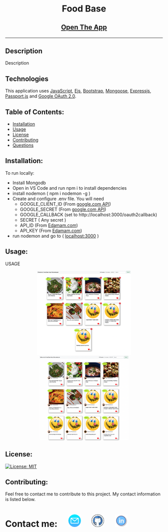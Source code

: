 # <p align="center"> Food Base  </p>
## <p align="center" style="font-weight:700;"> [Open The App](https://food--base.herokuapp.com) </p>
---

## Description

Description

## Technologies

This application uses [JavaScript](https://developer.mozilla.org/), [Ejs](https://ejs.co/), [Bootstrap](https://getbootstrap.com/), [Mongoose](https://mongoosejs.com/), [Expressjs](https://expressjs.com/), [Passport.js](https://www.passportjs.org/) and [Google OAuth 2.0](https://developers.google.com/identity/protocols/oauth2).

## Table of Contents:

- [Installation](#installation)
- [Usage](#usage)
- [License](#license)
- [Contributing](#contributing)
- [Questions](#questions)

## Installation:

To run locally:

- Install Mongodb
- Open in VS Code and run npm i to install dependencies
- install nodemon ( npm i nodemon -g )
- Create and configure .env file. You will need 
  - GOOGLE_CLIENT_ID (From [google.com API](https://console.cloud.google.com/apis))
  - GOOGLE_SECRET (From [google.com API](https://console.cloud.google.com/apis))
  - GOOGLE_CALLBACK (set to http://localhost:3000/oauth2callback)
  - SECRET ( Any secret )
  - API_ID (From [Edamam.com](https://www.edamam.com/))
  - API_KEY (From [Edamam.com](https://www.edamam.com/))
- run nodemon and go to ( [localhost:3000](http://localhost:3000) )

## Usage:

USAGE

<p align="center">
  <img width="300" src="./public/images/screen.png">
  <img width="285" src="./public/images/screen2.png">
</p>

## License:

[![License: MIT](https://img.shields.io/badge/License-MIT-yellow.svg)](https://opensource.org/licenses/MIT)

## Contributing:

Feel free to contact me to contribute to this project. My contact information is listed below.

# Contact me:  [<img src="./public/images/email.png" width="40" >](mailto:zoneam@gmail.com)  [<img src="./public/images/github.png" width="40" >](https://github.com/zoneam)  [<img src="./public/images/linkedin.png" width="40" >](https://www.linkedin.com/in/haykmn)
